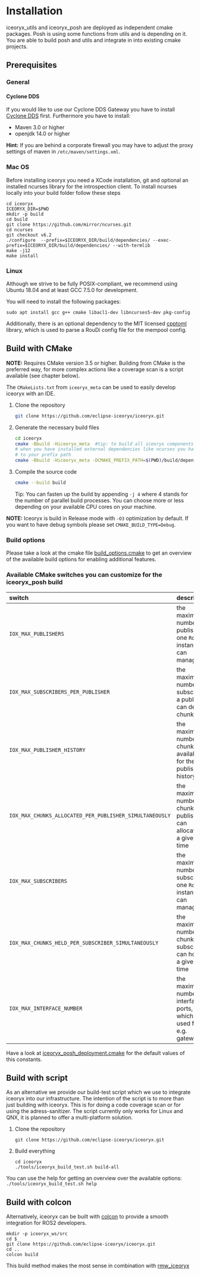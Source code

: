 # Installation

iceoryx_utils and iceoryx_posh are deployed as independent cmake packages. Posh is using some functions from utils and is depending on it. You are able to build posh and utils and integrate in into existing cmake projects.

## Prerequisites

### General

#### Cyclone DDS
If you would like to use our Cyclone DDS Gateway you have to install 
[Cyclone DDS](https://github.com/eclipse-cyclonedds/cyclonedds) first. Furthermore
you have to install:

 - Maven 3.0 or higher
 - openjdk 14.0 or higher

**Hint:** If you are behind a corporate firewall you may have to adjust the proxy 
settings of maven in `/etc/maven/settings.xml`.

### Mac OS

Before installing iceoryx you need a XCode installation, git and optional an installed ncurses library for
the introspection client. To install ncurses locally into your build folder follow these steps
```
cd iceoryx
ICEORYX_DIR=$PWD
mkdir -p build
cd build
git clone https://github.com/mirror/ncurses.git
cd ncurses
git checkout v6.2
./configure  --prefix=$ICEORYX_DIR/build/dependencies/ --exec-prefix=$ICEORYX_DIR/build/dependencies/ --with-termlib
make -j12
make install
```

### Linux

Although we strive to be fully POSIX-compliant, we recommend using Ubuntu 18.04 and at least GCC 7.5.0 for development.

You will need to install the following packages:
```
sudo apt install gcc g++ cmake libacl1-dev libncurses5-dev pkg-config
```

Additionally, there is an optional dependency to the MIT licensed [cpptoml](https://github.com/skystrife/cpptoml) library, which is used to parse a RouDi config file for the mempool config.


## Build with CMake

**NOTE:** Requires CMake version 3.5 or higher. Building from CMake is the preferred way, for more complex actions like a coverage scan
is a script available (see chapter below).

The `CMakeLists.txt` from `iceoryx_meta` can be used to easily develop iceoryx with an IDE.

 1. Clone the repository
    ```bash
    git clone https://github.com/eclipse-iceoryx/iceoryx.git
    ```

 2. Generate the necessary build files
    ```bash
    cd iceoryx
    cmake -Bbuild -Hiceoryx_meta  #tip: to build all iceoryx components add -DBUILD_ALL to the cmake command
    # when you have installed external dependencies like ncurses you have to add them
    # to your prefix path
    cmake -Bbuild -Hiceoryx_meta -DCMAKE_PREFIX_PATH=$(PWD)/build/dependencies/
    ```

 3. Compile the source code
    ```bash
    cmake --build build
    ```
    Tip: You can fasten up the build by appending `-j 4` where 4 stands for the number of parallel build processes.
    You can choose more or less depending on your available CPU cores on your machine.

**NOTE:** Iceoryx is build in Release mode with `-O3` optimization by default. If you want to have debug symbols please
set `CMAKE_BUILD_TYPE=Debug`.

### Build options

Please take a look at the cmake file [build_options.cmake](../iceoryx_meta/build_options.cmake) to get an overview of the available build options for enabling additional features.

### Available CMake switches you can customize for the iceoryx_posh build

 |  switch  |  description |
 |:---------|:-------------|
 | `IOX_MAX_PUBLISHERS` | the maximum number of publishers one `RouDi` instance can manage |
 | `IOX_MAX_SUBSCRIBERS_PER_PUBLISHER` | the maximum number of subscriber a publisher can deliver chunks to|
 | `IOX_MAX_PUBLISHER_HISTORY` | the maximum number chunks available for the publisher history |
 | `IOX_MAX_CHUNKS_ALLOCATED_PER_PUBLISHER_SIMULTANEOUSLY` | the maximum number of chunks a publisher can allocate at a given time |
 | `IOX_MAX_SUBSCRIBERS` | the maximum number of subscribers one `RouDi` instance can manage |
 | `IOX_MAX_CHUNKS_HELD_PER_SUBSCRIBER_SIMULTANEOUSLY` | the maximum number of chunks a subscriber can hold at a given time |
 | `IOX_MAX_INTERFACE_NUMBER` | the maximum number for interface ports, which are used for e.g. gateways |

Have a look at [iceoryx_posh_deployment.cmake](../iceoryx_posh/cmake/iceoryx_posh_deployment.cmake) for the default values of this constants.

## Build with script

As an alternative we provide our build-test script which we use to integrate iceoryx into our infrastructure.
The intention of the script is to more than just building with iceoryx. This is for doing a code coverage scan or for using the adress-sanitizer.
The script currently only works for Linux and QNX, it is planned to offer a multi-platform solution.

 1. Clone the repository
    ```
    git clone https://github.com/eclipse-iceoryx/iceoryx.git
    ```

 2. Build everything
    ```
    cd iceoryx
    ./tools/iceoryx_build_test.sh build-all
    ```

You can use the help for getting an overview over the available options:
    ```
    ./tools/iceoryx_build_test.sh help
    ```

## Build with colcon

Alternatively, iceoryx can be built with [colcon](https://colcon.readthedocs.io/en/released/user/installation.html) to provide a smooth integration for ROS2 developers.

```
mkdir -p iceoryx_ws/src
cd $_
git clone https://github.com/eclipse-iceoryx/iceoryx.git
cd ..
colcon build
```

This build method makes the most sense in combination with [rmw_iceoryx](https://github.com/ros2/rmw_iceoryx.git)
